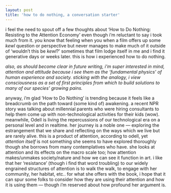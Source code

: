 ```yaml
---
layout: post
title: 'how to do nothing, a conversation starter'
---
```

i feel the need to spout off a few thoughts about ‘How to Do Nothing: Resisting to the Attention Economy’ even though i’m reluctant to say i took much from it. you know that feeling when you when a film offers up some *kewl* question or perspective but never manages to make much of it outside of ‘wouldn’t this be *kewl*?’ sometimes that film lodge itself in me and i find it generative days or weeks later. this is how i experienced how to do nothing.

*also, as should become clear in future writing, i’m super interested in mind, attention and attitude because i see them as the ‘fundamental physics’ of human experience and society. sticking with the analogy, i view consciousness as a set of first principles from which to build solutions to many of our species’ growing pains.*

anyway, i’m glad ’How to Do Nothing’ is trending because it feels like a breadcrumb on the path toward (some kind of) awakening. a recent NPR story was talking about millennial parents who were hiring consultants to help them come up with non-technological activities for their kids (wow). meanwhile, Odell is living the repercussions of our technological era on a personal level and in realtime. her journey is a noble one — exploring the estrangement that we share and reflecting on the ways which we live but are rarely alive. this is a product of attention, according to odell, yet *attention itself* is not something she seems to have explored thoroughly though she borrows from many contemplatives who have. she looks at attention and its effects on the macro scale too; how attention makes/unmakes society/nature and how we can see it function in art. i like that her ‘resistance’ (though i find that word troubling) to our widely engrained structures of attention is to walk the walk, to engage with her community, her habitat, etc.. for what she offers with the book, i hope that it can spur some folks to consider how they are using their attention and how it is using them — though i’m reserved about how profound her argument is.
